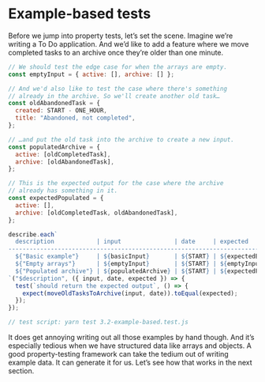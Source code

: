 # Example-based tests

Before we jump into property tests, let’s set the scene. Imagine we’re writing a To Do application.
And we’d like to add a feature where we move completed tasks to an archive once they’re older than one minute.

```js
// We should test the edge case for when the arrays are empty.
const emptyInput = { active: [], archive: [] };

// And we'd also like to test the case where there's something
// already in the archive. So we'll create another old task…
const oldAbandonedTask = {
  created: START - ONE_HOUR,
  title: "Abandoned, not completed",
};

// …and put the old task into the archive to create a new input.
const populatedArchive = {
  active: [oldCompletedTask],
  archive: [oldAbandonedTask],
};

// This is the expected output for the case where the archive
// already has something in it.
const expectedPopulated = {
  active: [],
  archive: [oldCompletedTask, oldAbandonedTask],
};

describe.each`
  description            | input               | date     | expected
-----------------------------------------------------------------------------
  ${"Basic example"}     | ${basicInput}       | ${START} | ${expectedBasic}
  ${"Empty arrays"}      | ${emptyInput}       | ${START} | ${emptyInput}
  ${"Populated archive"} | ${populatedArchive} | ${START} | ${expectedPopulated}
`("$description", ({ input, date, expected }) => {
  test(`should return the expected output`, () => {
    expect(moveOldTasksToArchive(input, date)).toEqual(expected);
  });
});

// test script: yarn test 3.2-example-based.test.js
```

It does get annoying writing out all those examples by hand though. And it’s especially tedious when we have structured data like arrays and objects. A good property-testing framework can take the tedium out of writing example data. It can generate it for us. Let’s see how that works in the next section.
